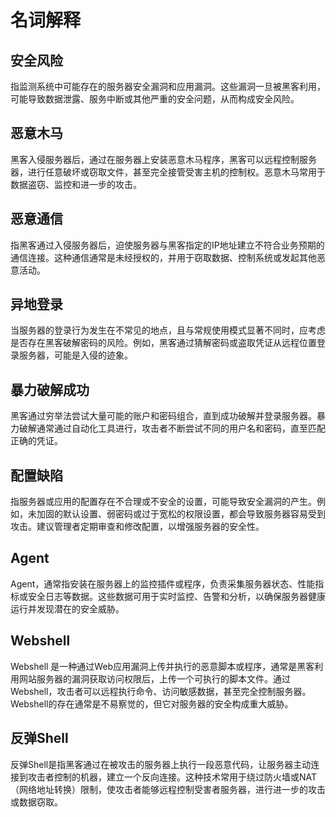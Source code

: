 # 名词解释
## 安全风险
指监测系统中可能存在的服务器安全漏洞和应用漏洞。这些漏洞一旦被黑客利用，可能导致数据泄露、服务中断或其他严重的安全问题，从而构成安全风险。

## 恶意木马
黑客入侵服务器后，通过在服务器上安装恶意木马程序，黑客可以远程控制服务器，进行任意破坏或窃取文件，甚至完全接管受害主机的控制权。恶意木马常用于数据盗窃、监控和进一步的攻击。

## 恶意通信
指黑客通过入侵服务器后，迫使服务器与黑客指定的IP地址建立不符合业务预期的通信连接。这种通信通常是未经授权的，并用于窃取数据、控制系统或发起其他恶意活动。

## 异地登录
当服务器的登录行为发生在不常见的地点，且与常规使用模式显著不同时，应考虑是否存在黑客破解密码的风险。例如，黑客通过猜解密码或盗取凭证从远程位置登录服务器，可能是入侵的迹象。

## 暴力破解成功
黑客通过穷举法尝试大量可能的账户和密码组合，直到成功破解并登录服务器。暴力破解通常通过自动化工具进行，攻击者不断尝试不同的用户名和密码，直至匹配正确的凭证。

## 配置缺陷
指服务器或应用的配置存在不合理或不安全的设置，可能导致安全漏洞的产生。例如，未加固的默认设置、弱密码或过于宽松的权限设置，都会导致服务器容易受到攻击。建议管理者定期审查和修改配置，以增强服务器的安全性。

## Agent
Agent，通常指安装在服务器上的监控插件或程序，负责采集服务器状态、性能指标或安全日志等数据。这些数据可用于实时监控、告警和分析，以确保服务器健康运行并发现潜在的安全威胁。

## Webshell
Webshell 是一种通过Web应用漏洞上传并执行的恶意脚本或程序，通常是黑客利用网站服务器的漏洞获取访问权限后，上传一个可执行的脚本文件。通过Webshell，攻击者可以远程执行命令、访问敏感数据，甚至完全控制服务器。Webshell的存在通常是不易察觉的，但它对服务器的安全构成重大威胁。

## 反弹Shell
反弹Shell是指黑客通过在被攻击的服务器上执行一段恶意代码，让服务器主动连接到攻击者控制的机器，建立一个反向连接。这种技术常用于绕过防火墙或NAT（网络地址转换）限制，使攻击者能够远程控制受害者服务器，进行进一步的攻击或数据窃取。
